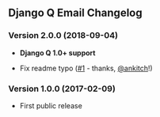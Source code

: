 Django Q Email Changelog
------------------------


### Version 2.0.0 (2018-09-04)

- **Django Q 1.0+ support**

- Fix readme typo ([#1](https://github.com/joeyespo/django-q-email/pull/1) - thanks, [@ankitch][]!)


### Version 1.0.0 (2017-02-09)

- First public release


[@ankitch]: https://github.com/ankitch
